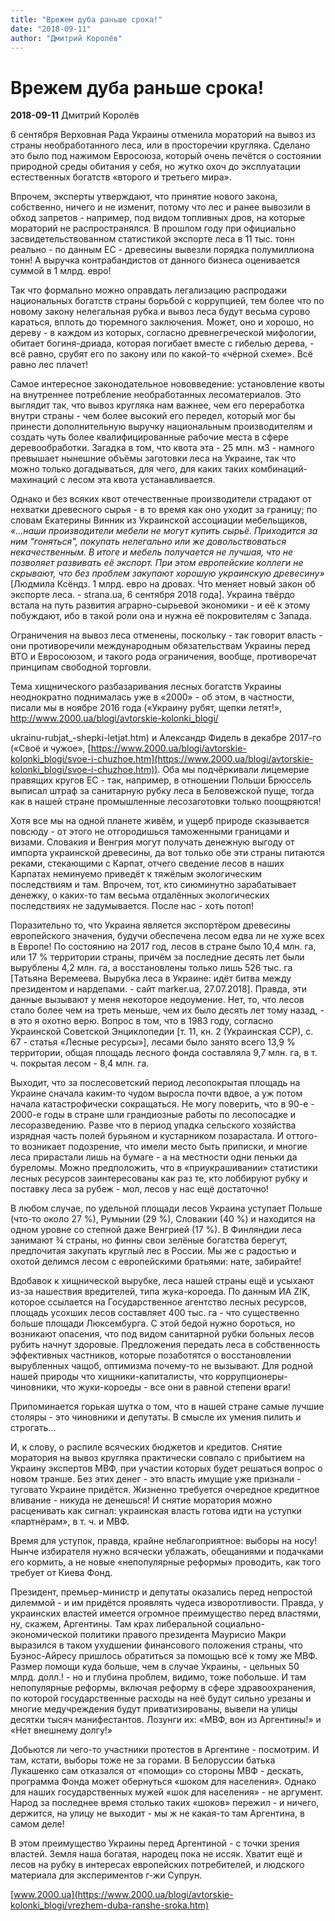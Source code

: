 ```yaml
---
title: "Врежем дуба раньше срока!"
date: "2018-09-11"
author: "Дмитрий Королёв"
---
```


# Врежем дуба раньше срока!

**2018-09-11** Дмитрий Королёв

6 сентября Верховная Рада Украины отменила мораторий на вывоз из страны необработанного леса, или в просторечии кругляка. Сделано это было под нажимом Евросоюза, который очень печётся о состоянии природной среды обитания у себя, но жутко охоч до эксплуатации естественных богатств «второго и третьего мира».

Впрочем, эксперты утверждают, что принятие нового закона, собственно, ничего и не изменит, потому что лес и ранее вывозили в обход запретов - например, под видом топливных дров, на которые мораторий не распространялся. В прошлом году при официально засвидетельствованном статистикой экспорте леса в 11 тыс. тонн реально - по данным ЕС - древесины вывезли порядка полумиллиона тонн! А выручка контрабандистов от данного бизнеса оценивается суммой в 1 млрд. евро!

Так что формально можно оправдать легализацию распродажи национальных богатств страны борьбой с коррупцией, тем более что по новому закону нелегальная рубка и вывоз леса будут весьма сурово караться, вплоть до тюремного заключения. Может, оно и хорошо, но дереву - в каждом из которых, согласно древнегреческой мифологии, обитает богиня-дриада, которая погибает вместе с гибелью дерева, - всё равно, срубят его по закону или по какой-то «чёрной схеме». Всё равно лес плачет!

Самое интересное законодательное нововведение: установление квоты на внутреннее потребление необработанных лесоматериалов. Это выглядит так, что вывоз кругляка нам важнее, чем его переработка внутри страны - чем более высокий его передел, который мог бы принести дополнительную выручку национальным производителям и создать чуть более квалифицированные рабочие места в сфере деревообработки. Загадка в том, что квота эта - 25 млн. м3 - намного превышает нынешние объёмы заготовки леса на Украине, так что можно только догадываться, для чего, для каких таких комбинаций-махинаций с лесом эта квота устанавливается.

Однако и без всяких квот отечественные производители страдают от нехватки древесного сырья - в то время как оно уходит за границу; по словам Екатерины Винник из Украинской ассоциации мебельщиков, *«...наши производители мебели не могут купить сырьё. Приходится за ним "гоняться", покупать нелегально или же довольствоваться некачественным. В итоге и мебель получается не лучшая, что не позволяет развивать её экспорт. При этом европейские коллеги не скрывают, что без проблем закупают хорошую украинскую древесину»* [Людмила Ксёндз. 1 млрд. евро на дровах. Что меняет новый закон об экспорте леса. - strana.ua, 6 сентября 2018 года]. Украина твёрдо встала на путь развития аграрно-сырьевой экономики - и её к этому побуждают, ибо в такой роли она и нужна её покровителям с Запада.

Ограничения на вывоз леса отменены, поскольку - так говорит власть - они противоречили международным обязательствам Украины перед ВТО и Евросоюзом, и такого рода ограничения, вообще, противоречат принципам свободной торговли.

Тема хищнического разбазаривания лесных богатств Украины неоднократно поднималась уже в «2000» - об этом, в частности, писали мы в ноябре 2016 года («Украину рубят, щепки летят!», http://www.2000.ua/blogi/avtorskie-kolonki_blogi/

ukrainu-rubjat_-shepki-letjat.htm) и Александр Фидель в декабре 2017-го («Своё и чужое», [https://www.2000.ua/blogi/avtorskie-kolonki_blogi/svoe-i-chuzhoe.htm](https://www.2000.ua/blogi/avtorskie-kolonki_blogi/svoe-i-chuzhoe.htm)). Оба мы подчёркивали лицемерие правящих кругов ЕС - так, например, в отношении Польши Брюссель выписал штраф за санитарную рубку леса в Беловежской пуще, тогда как в нашей стране промышленные лесозаготовки только поощряются!

Хотя все мы на одной планете живём, и ущерб природе сказывается повсюду - от этого не отгородишься таможенными границами и визами. Словакия и Венгрия могут получать денежную выгоду от импорта украинской древесины, да вот только обе эти страны питаются реками, стекающими с Карпат, отчего сведение лесов в наших Карпатах неминуемо приведёт к тяжёлым экологическим последствиям и там. Впрочем, тот, кто сиюминутно зарабатывает денежку, о каких-то там весьма отдалённых экологических последствиях не задумывается. После нас - хоть потоп!

Поразительно то, что Украина является экспортёром древесины европейского значения, будучи обеспечена лесом едва ли не хуже всех в Европе! По состоянию на 2017 год, лесов в стране было 10,4 млн. га, или 17 % территории страны, причём за последние десять лет были вырублены 4,2 млн. га, а восстановлены только лишь 526 тыс. га [Татьяна Веремеева. Вырубка леса в Украине: идёт битва между президентом и нардепами. - сайт marker.ua, 27.07.2018]. Правда, эти данные вызывают у меня некоторое недоумение. Нет, то, что лесов стало более чем на треть меньше, чем их было десять лет тому назад, - в это я охотно верю. Вопрос в том, что в 1983 году, согласно Украинской Советской Энциклопедии [т. 11, кн. 2 (Украинская ССР), с. 67 - статья «Лесные ресурсы»], лесами было занято всего 13,9 % территории, общая площадь лесного фонда составляла 9,7 млн. га, в т. ч. покрытая лесом - 8,4 млн. га.

Выходит, что за послесоветский период лесопокрытая площадь на Украине сначала каким-то чудом выросла почти вдвое, а уж потом начала катастрофически сокращаться. Не могу поверить, что в 90-е - 2000-е годы в стране шли грандиозные работы по лесопосадке и лесоразведению. Разве что в период упадка сельского хозяйства изрядная часть полей бурьяном и кустарником позарастала. И оттого-то возникает подозрение, что имели место быть приписки, и многие леса прирастали лишь на бумаге - а на местности одни пеньки да буреломы. Можно предположить, что в «приукрашивании» статистики лесных ресурсов заинтересованы как раз те, кто лоббируют рубку и поставку леса за рубеж - мол, лесов у нас ещё достаточно!

В любом случае, по удельной площади лесов Украина уступает Польше (что-то около 27 %), Румынии (29 %), Словакии (40 %) и находится на одном уровне со степной даже Венгрией (17 %). В Финляндии леса занимают ¾ страны, но финны свои зелёные богатства берегут, предпочитая закупать круглый лес в России. Мы же с радостью и охотой делимся лесом с европейскими братьями: нате, забирайте!

Вдобавок к хищнической вырубке, леса нашей страны ещё и усыхают из-за нашествия вредителей, типа жука-короеда. По данным ИА ZIK, которое ссылается на Государственное агентство лесных ресурсов, площадь усохших лесов составляет 400 тыс. га - что существенно больше площади Люксембурга. С этой бедой нужно бороться, но возникают опасения, что под видом санитарной рубки больных лесов рубить начнут здоровые. Предложения передать леса в собственность эффективных частников, которые позаботятся о восстановлении вырубленных чащоб, оптимизма почему-то не вызывают. Для родной нашей природы что хищники-капиталисты, что коррупционеры-чиновники, что жуки-короеды - все они в равной степени враги!

Припоминается горькая шутка о том, что в нашей стране самые лучшие столяры - это чиновники и депутаты. В смысле их умения пилить и строгать...

И, к слову, о распиле всяческих бюджетов и кредитов. Снятие моратория на вывоз кругляка практически совпало с прибытием на Украину экспертов МВФ, при участии которых будет решаться вопрос о новом транше. Без этих денег - это власть имущие уже признали - туговато Украине придётся. Жизненно требуется очередное кредитное вливание - никуда не денешься! И снятие моратория можно расценивать как сигнал: украинская власть готова идти на уступки «партнёрам», в т. ч. и МВФ.

Время для уступок, правда, крайне неблагоприятное: выборы на носу! Нынче избирателя нужно всячески ублажать, обещаниями и подачками его кормить, а не новые «непопулярные реформы» проводить, как того требует от Киева Фонд.

Президент, премьер-министр и депутаты оказались перед непростой дилеммой - и им придётся проявлять чудеса изворотливости. Правда, у украинских властей имеется огромное преимущество перед властями, ну, скажем, Аргентины. Там крах либеральной социально-экономической политики правого президента Маурисио Макри выразился в таком ухудшении финансового положения страны, что Буэнос-Айресу пришлось обратиться за помощью всё к тому же МВФ. Размер помощи куда больше, чем в случае Украины, - цельных 50 млрд. долл.! - но и глубина проблем, видимо, тоже побольше. И там непопулярные реформы, включая реформу в сфере здравоохранения, по которой государственные расходы на неё будут сильно урезаны и многие медучреждения будут приватизированы, вывели на улицы десятки тысяч манифестантов. Лозунги их: «МВФ, вон из Аргентины!» и «Нет внешнему долгу!»

Добьются ли чего-то участники протестов в Аргентине - посмотрим. И там, кстати, выборы тоже не за горами. В Белоруссии батька Лукашенко сам отказался от «помощи» со стороны МВФ - дескать, программа Фонда может обернуться «шоком для населения». Однако для наших государственных мужей «шок для населения» - не аргумент. Народ за последнее время столько таких «шоков» пережил - и ничего, держится, на улицу не выходит - мы ж не какая-то там Аргентина, в самом деле!

В этом преимущество Украины перед Аргентиной - с точки зрения властей. Земля наша богатая, народец пока не иссяк. Хватит ещё и лесов на рубку в интересах европейских потребителей, и людского материала для экспериментов г-жи Супрун.

[www.2000.ua](https://www.2000.ua/blogi/avtorskie-kolonki_blogi/vrezhem-duba-ranshe-sroka.htm)